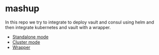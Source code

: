 # mashup
In this repo we try to integrate to deploy vault and consul using helm and then integrate kubernetes and vault with a wrapper.

- [Standalone mode](standalone.md)
- [Cluster mode](HA-README.md)
- [Wrapper](README-Wrapper.md)
